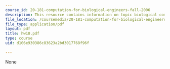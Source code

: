 ```yaml
---
course_id: 20-181-computation-for-biological-engineers-fall-2006
description: This resource contains information on topic biological computation.
file_location: /coursemedia/20-181-computation-for-biological-engineers-fall-2006/d106e930386c83623a2bd3017768f96f_hw10.pdf
file_type: application/pdf
layout: pdf
title: hw10.pdf
type: course
uid: d106e930386c83623a2bd3017768f96f

---
```

None
